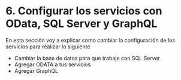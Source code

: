 # 6. Configurar los servicios con OData, SQL Server y GraphQL

En esta sección voy a explicar como cambiar la configuración de los servicios para realizar lo siguiente

* Cambiar la base de datos para que trabaje con SQL Server
* Agregar ODATA a tus servicios
* Agregar GraphQL



